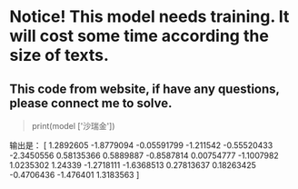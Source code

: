 # Notice! This model needs training. It will cost some time according the size of texts.

## This code from website, if have any questions, please connect me to solve.

> print(model ['沙瑞金'])

输出是：
[ 1.2892605  -1.8779094  -0.05591799 -1.211542   -0.55520433 -2.3450556
  0.58135366  0.5889887  -0.8587814   0.00754777 -1.1007982   1.0235302
  1.24339    -1.2718111  -1.6368513   0.27813637  0.18263425 -0.4706436
 -1.476401    1.3183563 ]

 
